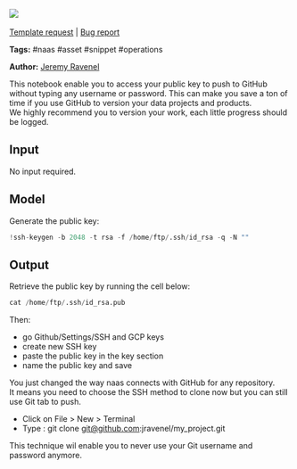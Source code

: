 <a href="https://app.naas.ai/user-redirect/naas/downloader?url=https://raw.githubusercontent.com/jupyter-naas/awesome-notebooks/master/Naas/Naas_Automate_GitHub_Auth.ipynb" target="_parent"><img src="https://naasai-public.s3.eu-west-3.amazonaws.com/open_in_naas.svg"/></a><br><br><a href="https://github.com/jupyter-naas/awesome-notebooks/issues/new?assignees=&labels=&template=template-request.md&title=Tool+-+Action+of+the+notebook+">Template request</a> | <a href="https://github.com/jupyter-naas/awesome-notebooks/issues/new?assignees=&labels=bug&template=bug_report.md&title=Naas+-+Automate+GitHub+Auth:+Error+short+description">Bug report</a>

**Tags:** #naas #asset #snippet #operations

**Author:** [Jeremy Ravenel](https://www.linkedin.com/in/ACoAAAJHE7sB5OxuKHuzguZ9L6lfDHqw--cdnJg/)

This notebook enable you to access your public key to push to GitHub without typing any username or password. This can make you save a ton of time if you use GitHub to version your data projects and products.<br>
We highly recommend you to version your work, each little progress should be logged.

## Input

No input required.

## Model
Generate the public key:


```python
!ssh-keygen -b 2048 -t rsa -f /home/ftp/.ssh/id_rsa -q -N ""
```

## Output

Retrieve the public key by running the cell below:


```python
cat /home/ftp/.ssh/id_rsa.pub
```

Then: 
- go Github/Settings/SSH and GCP keys
- create new SSH key
- paste the public key in the key section
- name the public key and save

You just changed the way naas connects with GitHub for any repository. <br>
It means you need to choose the SSH method to clone now but you can still use Git tab to push.

- Click on File > New > Terminal 
- Type : git clone git@github.com:jravenel/my_project.git

This technique wil enable you to never use your Git username and password anymore.
